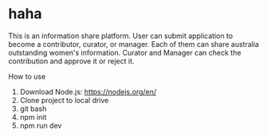 # haha

This is an information share platform. User can submit application to become a contributor, curator, or manager. Each of them can share
australia outstanding women's information. Curator and Manager can check the contribution and approve it or reject it.

How to use

1. Download Node.js: https://nodejs.org/en/
2. Clone project to local drive
3. git bash
4. npm init
5. npm run dev
